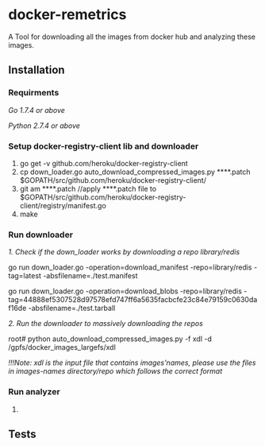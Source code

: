# docker-remetrics
A Tool for downloading all the images from docker hub and analyzing these images.

## Installation
### Requirments 
*Go 1.7.4 or above*

*Python 2.7.4 or above*

### Setup docker-registry-client lib and downloader
1. go get -v github.com/heroku/docker-registry-client
2. cp down_loader.go auto_download_compressed_images.py ****.patch $GOPATH/src/github.com/heroku/docker-registry-client/
3. git am ****.patch //apply ****.patch file to $GOPATH/src/github.com/heroku/docker-registry-client/registry/manifest.go   
4. make
### Run downloader
*1. Check if the down_loader works by downloading a repo library/redis*

go run down_loader.go -operation=download_manifest -repo=library/redis -tag=latest -absfilename=./test.manifest

go run down_loader.go -operation=download_blobs -repo=library/redis 
-tag=44888ef5307528d97578efd747ff6a5635facbcfe23c84e79159c0630daf16de  -absfilename=./test.tarball

*2. Run the downloader to massively downloading the repos*

root# python auto_download_compressed_images.py -f xdl -d /gpfs/docker_images_largefs/xdl

*!!!Note: xdl is the input file that contains images'names, please use the files in images-names directory/repo which follows the correct format*

### Run analyzer
1. 

## Tests

